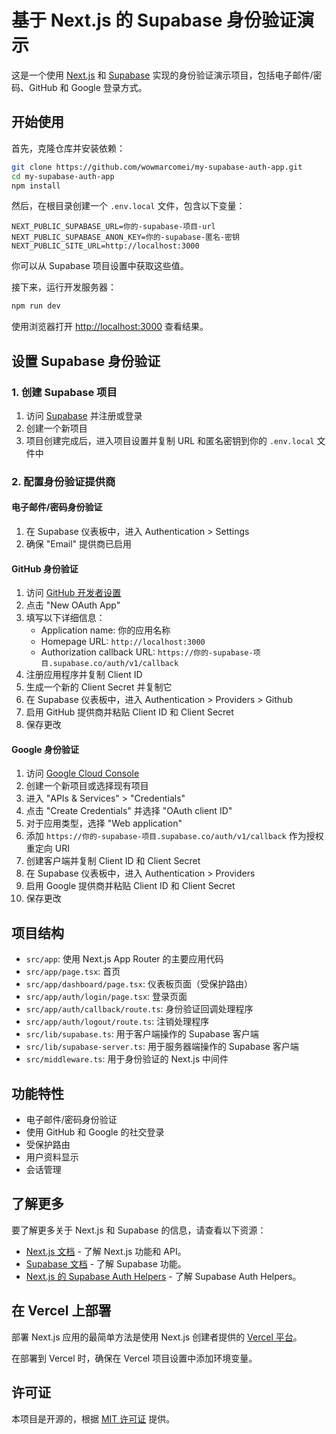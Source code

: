# 基于 Next.js 的 Supabase 身份验证演示

这是一个使用 [Next.js](https://nextjs.org/) 和 [Supabase](https://supabase.com/) 实现的身份验证演示项目，包括电子邮件/密码、GitHub 和 Google 登录方式。

## 开始使用

首先，克隆仓库并安装依赖：

```bash
git clone https://github.com/wowmarcomei/my-supabase-auth-app.git
cd my-supabase-auth-app
npm install
```

然后，在根目录创建一个 `.env.local` 文件，包含以下变量：

```
NEXT_PUBLIC_SUPABASE_URL=你的-supabase-项目-url
NEXT_PUBLIC_SUPABASE_ANON_KEY=你的-supabase-匿名-密钥
NEXT_PUBLIC_SITE_URL=http://localhost:3000
```

你可以从 Supabase 项目设置中获取这些值。

接下来，运行开发服务器：

```bash
npm run dev
```

使用浏览器打开 [http://localhost:3000](http://localhost:3000) 查看结果。

## 设置 Supabase 身份验证

### 1. 创建 Supabase 项目

1. 访问 [Supabase](https://supabase.com/) 并注册或登录
2. 创建一个新项目
3. 项目创建完成后，进入项目设置并复制 URL 和匿名密钥到你的 `.env.local` 文件中

### 2. 配置身份验证提供商

#### 电子邮件/密码身份验证

1. 在 Supabase 仪表板中，进入 Authentication > Settings
2. 确保 "Email" 提供商已启用

#### GitHub 身份验证

1. 访问 [GitHub 开发者设置](https://github.com/settings/developers)
2. 点击 "New OAuth App"
3. 填写以下详细信息：
   - Application name: 你的应用名称
   - Homepage URL: `http://localhost:3000`
   - Authorization callback URL: `https://你的-supabase-项目.supabase.co/auth/v1/callback`
4. 注册应用程序并复制 Client ID
5. 生成一个新的 Client Secret 并复制它
6. 在 Supabase 仪表板中，进入 Authentication > Providers > Github
7. 启用 GitHub 提供商并粘贴 Client ID 和 Client Secret
8. 保存更改

#### Google 身份验证

1. 访问 [Google Cloud Console](https://console.cloud.google.com/)
2. 创建一个新项目或选择现有项目
3. 进入 "APIs & Services" > "Credentials"
4. 点击 "Create Credentials" 并选择 "OAuth client ID"
5. 对于应用类型，选择 "Web application"
7. 添加 `https://你的-supabase-项目.supabase.co/auth/v1/callback` 作为授权重定向 URI
8. 创建客户端并复制 Client ID 和 Client Secret
9. 在 Supabase 仪表板中，进入 Authentication > Providers
10. 启用 Google 提供商并粘贴 Client ID 和 Client Secret
11. 保存更改

## 项目结构

- `src/app`: 使用 Next.js App Router 的主要应用代码
- `src/app/page.tsx`: 首页
- `src/app/dashboard/page.tsx`: 仪表板页面（受保护路由）
- `src/app/auth/login/page.tsx`: 登录页面
- `src/app/auth/callback/route.ts`: 身份验证回调处理程序
- `src/app/auth/logout/route.ts`: 注销处理程序
- `src/lib/supabase.ts`: 用于客户端操作的 Supabase 客户端
- `src/lib/supabase-server.ts`: 用于服务器端操作的 Supabase 客户端
- `src/middleware.ts`: 用于身份验证的 Next.js 中间件

## 功能特性

- 电子邮件/密码身份验证
- 使用 GitHub 和 Google 的社交登录
- 受保护路由
- 用户资料显示
- 会话管理

## 了解更多

要了解更多关于 Next.js 和 Supabase 的信息，请查看以下资源：

- [Next.js 文档](https://nextjs.org/docs) - 了解 Next.js 功能和 API。
- [Supabase 文档](https://supabase.com/docs) - 了解 Supabase 功能。
- [Next.js 的 Supabase Auth Helpers](https://supabase.com/docs/guides/auth/auth-helpers/nextjs) - 了解 Supabase Auth Helpers。

## 在 Vercel 上部署

部署 Next.js 应用的最简单方法是使用 Next.js 创建者提供的 [Vercel 平台](https://vercel.com/new?utm_medium=default-template&filter=next.js&utm_source=create-next-app&utm_campaign=create-next-app-readme)。

在部署到 Vercel 时，确保在 Vercel 项目设置中添加环境变量。

## 许可证

本项目是开源的，根据 [MIT 许可证](LICENSE) 提供。

